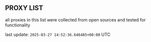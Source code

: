 ## PROXY LIST

all proxies in this list were collected from open sources and tested for functionality

last update: `2025-03-27 14:52:36.646485+00:00` UTC